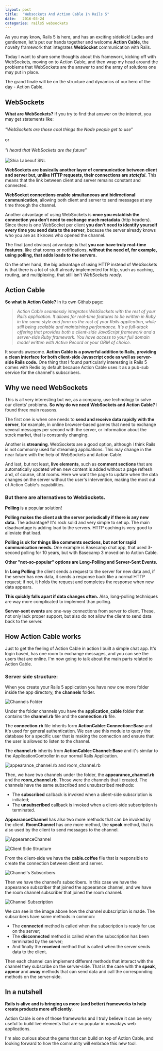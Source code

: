 ```yaml
---
layout: post
title:  "Websockets And Action Cable In Rails 5"
date:   2016-03-24
categories: rails5 websockets
---
```

As you may know, Rails 5 is here, and has an exciting sidekick! Ladies and gentlemen, let's put our hands together and welcome **Action Cable**, the novelty framework that integrates **WebSocket** communication with Rails.

Today I want to share some thoughts about this framework, kicking off with WebSockets, moving on to Action Cable, and then wrap my head around the problems that WebSockets are the answer to and the array of solutions one may put in place.

The grand finale will be on the structure and dynamics of our hero of the day - Action Cable.

## WebSockets

**What are WebSockets?** If you try to find that answer on the internet, you may get statements like:
\
\
_"WebSockets are those cool things the Node people get to use"_
\
\
or
\
\
_"I heard that WebSockets are the future"_
\
\
![Shia Labeouf SNL](/media/rails5-websockets/gifmachine-2.gif)

**WebSockets are basically another layer of communication between client and server but, unlike HTTP requests, their connections are _stateful_.** This means that the link between client and server remains constant and connected.

**WebSocket connections enable simultaneous and bidirectional communication**, allowing both client and server to send messages at any time through the channel.

Another advantage of using WebSockets is **once you establish the connection you don’t need to exchange much metadata** (http headers). Since there is one WebSocket per client **you don’t need to identify yourself every time you send data to the server**, because the server already knows who you are as it knows who opened the channel.

The final (and obvious) advantage is that **you can have truly real-time features**, like chat rooms or notifications, **without the need of, for example, using polling, that adds loads to the servers.**

On the other hand, the big advantage of using HTTP instead of WebSockets is that there is a lot of stuff already implemented for http, such as caching, routing, and multiplexing, that still isn't _WebSockets ready_.

## Action Cable

**So what is Action Cable?** In its own Github page:

> _Action Cable seamlessly integrates WebSockets with the rest of your Rails application. It allows for real-time features to be written in Ruby in the same style and form as the rest of your Rails application, while still being scalable and maintaining performance. It's a full-stack offering that provides both a client-side JavaScript framework and a server-side Ruby framework. You have access to your full domain model written with Active Record or your ORM of choice._

It sounds awesome. **Action Cable is a powerful addition to Rails, providing a clean interface for both client-side Javascript code as well as server-side Rails code.** One thing that I found particularly interesting is Rails 5 comes with Redis by default because Action Cable uses it as a pub-sub service for the channel's subscribers.

## Why we need WebSockets

This is all very interesting but we, as a company, use technology to solve our clients’ problems. **So why do we need WebSockets and Action Cable?** I found three main reasons.

The first one is when one needs to **send and receive data rapidly with the server**, for example, in online browser-based games that need to exchange several messages per second with the server, or information about the stock market, that is constantly changing.

Another is **streaming**. WebSockets are a good option, although I think Rails is not commonly used for streaming applications. This may change in the near future with the help of WebSockets and Action Cable.

And last, but not least, **live elements**, such as **comment sections** that are automatically updated when new content is added without a page refresh and, of course, chat rooms. Here we want the page to update when the data changes on the server without the user's intervention, making the most out of Action Cable's capabilities.

### But there are alternatives to WebSockets.

**Polling** is a popular solution!

**Polling makes the client ask the server periodically if there is any new data.** The advantage? It's rock solid and very simple to set up. The main disadvantage is adding load to the servers. HTTP caching is very good to alleviate that load.

**Polling is ok for things like comments sections, but not for rapid communication needs.** One example is Basecamp chat app, that used 3-second polling for 10 years, but with Basecamp 3 moved on to Action Cable.

**Other "not-so-popular" options are Long-Polling and Server-Sent Events.**

In **Long Polling** the client sends a request to the server for new data and, if the server has new data, it sends a response back like a normal HTTP request; if not, it holds the request and completes the response when new data appears.

**This quickly falls apart if data changes often.** Also, long-polling techniques are way more complicated to implement than polling.

**Server-sent events** are one-way connections from server to client. These, not only lack proper support, but also do not allow the client to send data back to the server.

## How Action Cable works

Just to get the feeling of Action Cable in action I built a simple chat app. It's login based, has one room to exchange messages, and you can see the users that are online. I'm now going to talk about the main parts related to Action Cable.

### Server side structure:

When you create your Rails 5 application you have now one more folder inside the app directory, the **channels** folder.

![Channels Folder](/media/rails5-websockets/channels-folder.png)

Under the folder channels you have the **application_cable** folder that contains the **channel.rb** file and the **connection.rb** file.

The **connection.rb** file inherits form **ActionCable::Connection::Base** and it's used for general authentication. We can use this module to query the database for a specific user that is making the connection and ensure that the user is allowed to listen to the channel.

The **channel.rb** inherits from **ActionCable::Channel::Base** and it's similar to the ApplicationController in our normal Rails Application.

![appearance_channel.rb and room_channel.rb](/media/rails5-websockets/appearance-and-room-channel.png)

Then, we have two channels under the folder, the **appearance_channel.rb** and the **room_channel.rb**. Those were the channels that I created. The channels have the same subscribed and unsubscribed methods:

* The **subscribed** callback is invoked when a client-side subscription is initiated;
* The **unsubscribed** callback is invoked when a client-side subscription is terminated.

**AppearanceChannel** has also two more methods that can be invoked by the client. **RoomChannel** has one more method, the **speak** method, that is also used by the client to send messages to the channel.

![AppearanceChannel](/media/rails5-websockets/appearance-channel.png)

![Client Side Structure](/media/rails5-websockets/client-side-structure.png)

From the client-side we have the **cable.coffee** file that is responsible to create the connection between client and server.

![Channel's Subscribers](/media/rails5-websockets/channels-subscribers.png)

Then we have the channel's subscribers. In this case we have the appearance subscriber that joined the appearance channel, and we have the room channel subscriber that joined the room channel.

![Channel Subscription](/media/rails5-websockets/channel-subscription.png)

We can see in the image above how the channel subscription is made.
The subscribers have some methods in common:

* The **connected** method is called when the subscription is ready for use on the server;
* The **disconnected** method is called when the subscription has been terminated by the server;
* And finally the **received** method that is called when the server sends data to the client.

Then each channel can implement different methods that interact with the channel they subscribe on the server-side. That is the case with the **speak**, **appear** and **away** methods that can send data and call the corresponding methods on the server-side.

## In a nutshell

**Rails is alive and is bringing us more (and better) frameworks to help create products more efficiently.**

Action Cable is one of those frameworks and I truly believe it can be very useful to build live elements that are so popular in nowadays web applications.

I'm also curious about the gems that can build on top of Action Cable, and looking forward to how the community will embrace this new tool.

